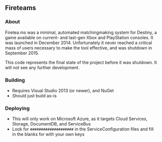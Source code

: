 ## Fireteams

### About
Firetea.ms was a minimal, automated matchingmaking system for Destiny, a game available on current- and last-gen Xbox and PlayStation consoles. It was launched in December 2014. Unfortunately it never reached a critical mass of users necessary to make the tool effective, and was shutdown in September 2015.

This code represents the final state of the project before it was shutdown. It will not see any further development.

### Building
- Requires Visual Studio 2013 (or newer), and NuGet
- Should just build as-is

### Deploying
- This will only work on Microsoft Azure, as it targets Cloud Services, Storage, DocumentDB, and ServiceBus
- Look for `####################` in the ServiceConfiguration files and fill in the blanks for with your own keys
